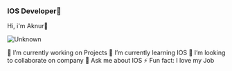 ### IOS Developer👋


Hi, i'm Aknur👋

![Unknown](https://user-images.githubusercontent.com/47109731/108204924-98cea780-714e-11eb-9be1-247702645ea9.jpg)


🔭 I’m currently working on Projects
🌱 I’m currently learning IOS
👯 I’m looking to collaborate on company
💬 Ask me about IOS
⚡ Fun fact: I love my Job
